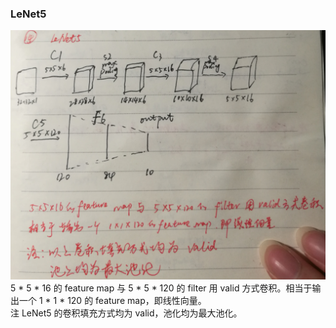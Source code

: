 ﻿### LeNet5
![LeNet5](../sources/LeNet5.PNG)  
5 * 5 * 16 的 feature map 与 5 * 5 * 120 的 filter 用 valid 方式卷积。相当于输出一个 1 * 1 * 120 的 feature map，即线性向量。  
注 LeNet5 的卷积填充方式均为 valid，池化均为最大池化。